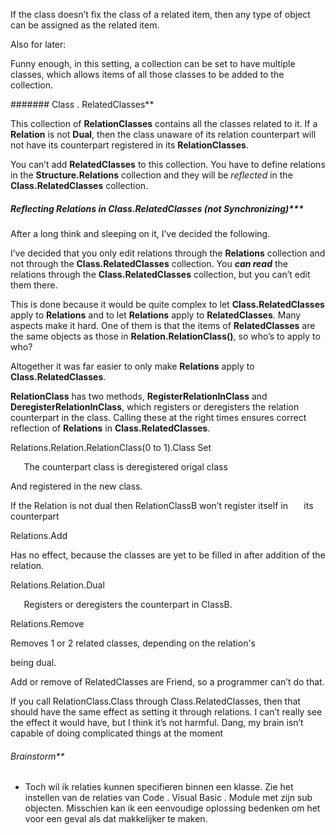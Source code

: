 ﻿If the class doesn’t fix the class of a related item, then any type of object can be assigned as the related item.

Also for later:

Funny enough, in this setting, a collection can be set to have multiple classes, which allows items of all those classes to be added to the collection.

####### Class . RelatedClasses**

This collection of **RelationClasses** contains all the classes related to it. If a **Relation** is not **Dual**, then the class unaware of its relation counterpart will not have its counterpart registered in its **RelationClasses**.

You can’t add **RelatedClasses** to this collection. You have to define relations in the **Structure.Relations** collection and they will be *reflected* in the **Class.RelatedClasses** collection.

##### Reflecting Relations in Class.RelatedClasses (not Synchronizing)***

After a long think and sleeping on it, I’ve decided the following.

I’ve decided that you only edit relations through the **Relations** collection and not through the **Class.RelatedClasses** collection. You ***can read*** the relations through the **Class.RelatedClasses** collection, but you can’t edit them there.

This is done because it would be quite complex to let **Class.RelatedClasses** apply to **Relations** and to let **Relations** apply to **RelatedClasses**. Many aspects make it hard. One of them is that the items of **RelatedClasses** are the same objects as those in **Relation.RelationClass()**, so who’s to apply to who?

Altogether it was far easier to only make **Relations** apply to **Class.RelatedClasses**.

**RelationClass** has two methods, **RegisterRelationInClass** and **DeregisterRelationInClass**, which registers or deregisters the relation counterpart in the class. Calling these at the right times ensures correct reflection of **Relations** in **Class.RelatedClasses**.

Relations.Relation.RelationClass(0 to 1).Class Set

`	`The counterpart class is deregistered origal class

And registered in the new class.

If the Relation is not dual then RelationClassB won’t register itself in 
`	`its counterpart

Relations.Add

Has no effect, because the classes are yet to be filled in after addition of the relation.

Relations.Relation.Dual

`   `Registers or deregisters the counterpart in ClassB.

Relations.Remove

Removes 1 or 2 related classes, depending on the relation's

being dual.

Add or remove of RelatedClasses are Friend, so a programmer can’t do that.

If you call RelationClass.Class through Class.RelatedClasses, then that should have the same effect as setting it through relations. I can’t really see the effect it would have, but I think it’s not harmful. Dang, my brain isn’t capable of doing complicated things at the moment

###### Brainstorm**

- Toch wil ik relaties kunnen specifieren binnen een klasse. Zie het instellen van de relaties van Code . Visual Basic . Module met zijn sub objecten.
  Misschien kan ik een eenvoudige oplossing bedenken om het voor een geval als dat makkelijker te maken.

